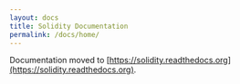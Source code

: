 ```yaml
---
layout: docs
title: Solidity Documentation
permalink: /docs/home/
---
```


Documentation moved to
[https://solidity.readthedocs.org](https://solidity.readthedocs.org).

